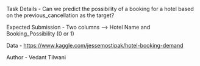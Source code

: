 Task Details -
Can we predict the possibility of a booking for a hotel based on the previous_cancellation as the target?

Expected Submission -
Two columns --> Hotel Name and Booking_Possibility (0 or 1)

Data - https://www.kaggle.com/jessemostipak/hotel-booking-demand 

Author - Vedant Tilwani
